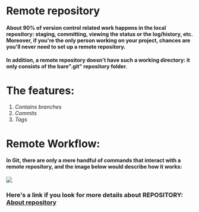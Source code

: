 # **Remote repository**

#### About 90% of version control related work happens in the local repository: staging, committing, viewing the status or the log/history, etc. Moreover, if you're the only person working on your project, chances are you'll never need to set up a remote repository.

#### In addition, a remote repository doesn't have such a working directory: **it only consists of the bare**"**.git"** repository folder.

# **The features:** 
1. *Contains branches*
2. *Commits*
3. *Tags*

# **Remote Workflow**:
#### In **Git**, there are only a mere handful of commands that interact with a remote repository, and the image below would describe how it works: 

![](https://csharpcorner-mindcrackerinc.netdna-ssl.com/article/git-and-github-version-control-local-and-remote-repository/Images/Git%20And%20Github%20Version%20Control10.png)


### Here's a link if you look for more details about REPOSITORY: [About repository](https://jfrog.com/knowledge-base/what-is-a-remote-repository-and-how-does-it-work/)
